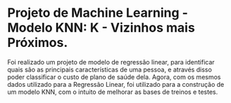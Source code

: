 # Projeto de Machine Learning - Modelo KNN: K - Vizinhos mais Próximos.

Foi realizado um projeto de modelo de regressão linear, para identificar quais são as principais características de uma pessoa, e através disso poder classificar o custo de plano de saúde dela. Agora, com os mesmos dados utilizado para a Regressão Linear, foi utilizado para a construção de um modelo KNN, com o intuito de melhorar as bases de treinos e testes.
